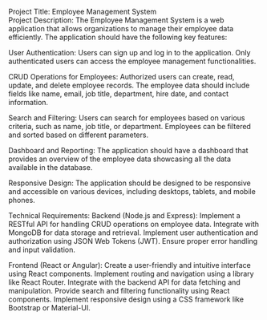 Project Title: Employee Management System   
Project Description:   The Employee Management System is a web application that allows organizations to manage their employee data efficiently.
The application should have the following key features:   
  
  User Authentication:
Users can sign up and log in to the application.
Only authenticated users can access the employee management functionalities.

  CRUD Operations for Employees:
Authorized users can create, read, update, and delete employee records.
The employee data should include fields like name, email, job title, department, hire date, and contact information.

  Search and Filtering:
Users can search for employees based on various criteria, such as name, job title, or department.
Employees can be filtered and sorted based on different parameters.
  
  Dashboard and Reporting:
The application should have a dashboard that provides an overview of the employee data showcasing all the data available in the database.
  
  Responsive Design:
The application should be designed to be responsive and accessible on various devices, including desktops, tablets, and mobile phones.
  
  Technical Requirements:   Backend (Node.js and Express):
Implement a RESTful API for handling CRUD operations on employee data.
Integrate with MongoDB for data storage and retrieval.
Implement user authentication and authorization using JSON Web Tokens (JWT).
Ensure proper error handling and input validation.
  
  Frontend (React or Angular):
Create a user-friendly and intuitive interface using React components.
Implement routing and navigation using a library like React Router.
Integrate with the backend API for data fetching and manipulation.
Provide search and filtering functionality using React components.
Implement responsive design using a CSS framework like Bootstrap or Material-UI.
